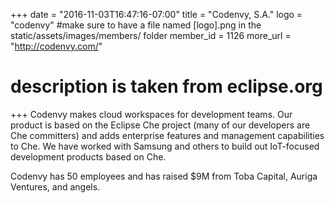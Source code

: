 +++
date = "2016-11-03T16:47:16-07:00"
title = "Codenvy, S.A."
logo = "codenvy" #make sure to have a file named [logo].png in the static/assets/images/members/ folder
member_id = 1126
more_url = "http://codenvy.com/"
# description is taken from eclipse.org
+++
Codenvy makes cloud workspaces for development teams. Our product is based on the Eclipse Che project (many of our developers are Che committers) and adds enterprise features and management capabilities to Che. We have worked with Samsung and others to build out IoT-focused development products based on Che.

Codenvy has 50 employees and has raised $9M from Toba Capital, Auriga Ventures, and angels.